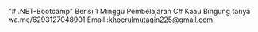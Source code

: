 "# .NET-Bootcamp" 
Berisi 1 Minggu Pembelajaran C#
Kaau Bingung tanya
wa.me/6293127048901
Email :khoerulmutaqin225@gmail.com
